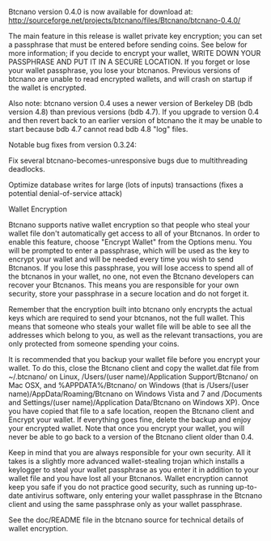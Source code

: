 Btcnano version 0.4.0 is now available for download at:
http://sourceforge.net/projects/btcnano/files/Btcnano/btcnano-0.4.0/

The main feature in this release is wallet private key encryption;
you can set a passphrase that must be entered before sending coins.
See below for more information; if you decide to encrypt your wallet,
WRITE DOWN YOUR PASSPHRASE AND PUT IT IN A SECURE LOCATION. If you
forget or lose your wallet passphrase, you lose your btcnanos.
Previous versions of btcnano are unable to read encrypted wallets,
and will crash on startup if the wallet is encrypted.

Also note: btcnano version 0.4 uses a newer version of Berkeley DB
(bdb version 4.8) than previous versions (bdb 4.7). If you upgrade
to version 0.4 and then revert back to an earlier version of btcnano
the it may be unable to start because bdb 4.7 cannot read bdb 4.8
"log" files.


Notable bug fixes from version 0.3.24:

Fix several btcnano-becomes-unresponsive bugs due to multithreading
deadlocks.

Optimize database writes for large (lots of inputs) transactions
(fixes a potential denial-of-service attack)


Wallet Encryption

Btcnano supports native wallet encryption so that people who steal your
wallet file don't automatically get access to all of your Btcnanos.
In order to enable this feature, choose "Encrypt Wallet" from the
Options menu.  You will be prompted to enter a passphrase, which
will be used as the key to encrypt your wallet and will be needed
every time you wish to send Btcnanos.  If you lose this passphrase,
you will lose access to spend all of the btcnanos in your wallet,
no one, not even the Btcnano developers can recover your Btcnanos.
This means you are responsible for your own security, store your
passphrase in a secure location and do not forget it.

Remember that the encryption built into btcnano only encrypts the
actual keys which are required to send your btcnanos, not the full
wallet.  This means that someone who steals your wallet file will
be able to see all the addresses which belong to you, as well as the
relevant transactions, you are only protected from someone spending
your coins.

It is recommended that you backup your wallet file before you
encrypt your wallet.  To do this, close the Btcnano client and
copy the wallet.dat file from ~/.btcnano/ on Linux, /Users/(user
name)/Application Support/Btcnano/ on Mac OSX, and %APPDATA%/Btcnano/
on Windows (that is /Users/(user name)/AppData/Roaming/Btcnano on
Windows Vista and 7 and /Documents and Settings/(user name)/Application
Data/Btcnano on Windows XP).  Once you have copied that file to a
safe location, reopen the Btcnano client and Encrypt your wallet.
If everything goes fine, delete the backup and enjoy your encrypted
wallet.  Note that once you encrypt your wallet, you will never be
able to go back to a version of the Btcnano client older than 0.4.

Keep in mind that you are always responsible for your own security.
All it takes is a slightly more advanced wallet-stealing trojan which
installs a keylogger to steal your wallet passphrase as you enter it
in addition to your wallet file and you have lost all your Btcnanos.
Wallet encryption cannot keep you safe if you do not practice
good security, such as running up-to-date antivirus software, only
entering your wallet passphrase in the Btcnano client and using the
same passphrase only as your wallet passphrase.

See the doc/README file in the btcnano source for technical details
of wallet encryption.
